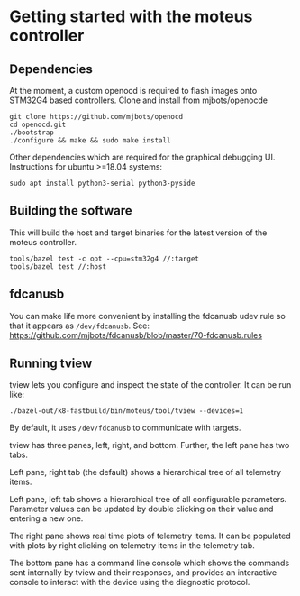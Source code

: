 # Getting started with the moteus controller #

## Dependencies ##

At the moment, a custom openocd is required to flash images onto STM32G4 based controllers.  Clone and install from mjbots/openocde

```
git clone https://github.com/mjbots/openocd
cd openocd.git
./bootstrap
./configure && make && sudo make install
```

Other dependencies which are required for the graphical debugging UI.  Instructions for ubuntu >=18.04 systems:

```
sudo apt install python3-serial python3-pyside
```

## Building the software ##

This will build the host and target binaries for the latest version of
the moteus controller.

```
tools/bazel test -c opt --cpu=stm32g4 //:target
tools/bazel test //:host
```

## fdcanusb ##

You can make life more convenient by installing the fdcanusb udev rule
so that it appears as `/dev/fdcanusb`.  See:
https://github.com/mjbots/fdcanusb/blob/master/70-fdcanusb.rules

## Running tview ##

tview lets you configure and inspect the state of the controller.  It
can be run like:

```
./bazel-out/k8-fastbuild/bin/moteus/tool/tview --devices=1
```

By default, it uses `/dev/fdcanusb` to communicate with targets.

tview has three panes, left, right, and bottom.  Further, the left
pane has two tabs.

Left pane, right tab (the default) shows a hierarchical tree of all
telemetry items.

Left pane, left tab shows a hierarchical tree of all configurable
parameters.  Parameter values can be updated by double clicking on
their value and entering a new one.

The right pane shows real time plots of telemetry items.  It can be
populated with plots by right clicking on telemetry items in the
telemetry tab.

The bottom pane has a command line console which shows the commands
sent internally by tview and their responses, and provides an
interactive console to interact with the device using the diagnostic
protocol.
